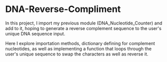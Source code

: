 # DNA-Reverse-Compliment

In this project, I import my previous module (DNA_Nucleotide_Counter) and add to it, hoping to generate a reverse complement sequence to the user's unique DNA sequence input.

Here I explore importation methods, dictionary defining for complement nucleotides, as well as implementing a function that loops through the user's unique sequence to swap the characters as well as reverse it.

